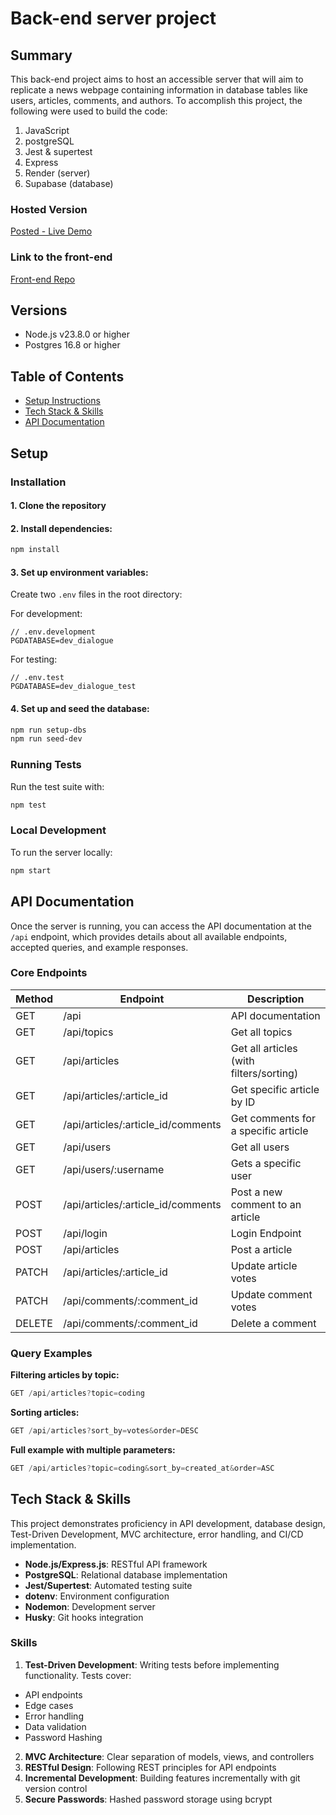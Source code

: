 # Back-end server project
## Summary
This back-end project aims to host an accessible server that will aim to replicate a news webpage containing information in database tables like users, articles, comments, and authors.
To accomplish this project, the following were used to build the code:
1. JavaScript
2. postgreSQL
3. Jest & supertest
4. Express
5. Render (server)
6. Supabase (database)

### Hosted Version
[Posted - Live Demo](https://back-end-northcoders-news.onrender.com/api)

### Link to the front-end 
[Front-end Repo](https://github.com/Wanb00/nc-news)

## Versions
- Node.js v23.8.0 or higher
- Postgres 16.8 or higher

## Table of Contents

- [Setup Instructions](#setup)
- [Tech Stack & Skills](#tech-stack--skills)
- [API Documentation](#api-documentation)

## Setup

### Installation

#### 1. Clone the repository

#### 2. Install dependencies:

```zsh
npm install
```

#### 3. Set up environment variables:

Create two `.env` files in the root directory:

For development:

```
// .env.development
PGDATABASE=dev_dialogue
```

For testing:

```
// .env.test
PGDATABASE=dev_dialogue_test
```

#### 4. Set up and seed the database:

```zsh
npm run setup-dbs
npm run seed-dev
```

### Running Tests

Run the test suite with:

```zsh
npm test
```

### Local Development

To run the server locally:

```zsh
npm start
```


## API Documentation

Once the server is running, you can access the API documentation at the `/api` endpoint, which provides details about all available endpoints, accepted queries, and example responses.

### Core Endpoints

| Method | Endpoint                           | Description                             |
| ------ | ---------------------------------- | --------------------------------------- |
| GET    | /api                               | API documentation                       |
| GET    | /api/topics                        | Get all topics                          |
| GET    | /api/articles                      | Get all articles (with filters/sorting) |
| GET    | /api/articles/:article_id          | Get specific article by ID              |
| GET    | /api/articles/:article_id/comments | Get comments for a specific article     |
| GET    | /api/users                         | Get all users                           |
| GET    | /api/users/:username               | Gets a specific user                    |
| POST   | /api/articles/:article_id/comments | Post a new comment to an article        |
| POST   | /api/login                         | Login Endpoint                          |
| POST   | /api/articles                      | Post a article                          |
| PATCH  | /api/articles/:article_id          | Update article votes                    |
| PATCH  | /api/comments/:comment_id          | Update comment votes                    |
| DELETE | /api/comments/:comment_id          | Delete a comment                        |


### Query Examples

**Filtering articles by topic:**

```js
GET /api/articles?topic=coding
```

**Sorting articles:**

```js
GET /api/articles?sort_by=votes&order=DESC
```

**Full example with multiple parameters:**

```js
GET /api/articles?topic=coding&sort_by=created_at&order=ASC
```

## Tech Stack & Skills

This project demonstrates proficiency in API development, database design, Test-Driven Development, MVC architecture, error handling, and CI/CD implementation.

- **Node.js/Express.js**: RESTful API framework
- **PostgreSQL**: Relational database implementation
- **Jest/Supertest**: Automated testing suite
- **dotenv**: Environment configuration
- **Nodemon**: Development server
- **Husky**: Git hooks integration

### Skills

1. **Test-Driven Development**: Writing tests before implementing functionality. Tests cover:

- API endpoints
- Edge cases
- Error handling
- Data validation
- Password Hashing

2. **MVC Architecture**: Clear separation of models, views, and controllers
3. **RESTful Design**: Following REST principles for API endpoints
4. **Incremental Development**: Building features incrementally with git version control
5. **Secure Passwords**: Hashed password storage using bcrypt
